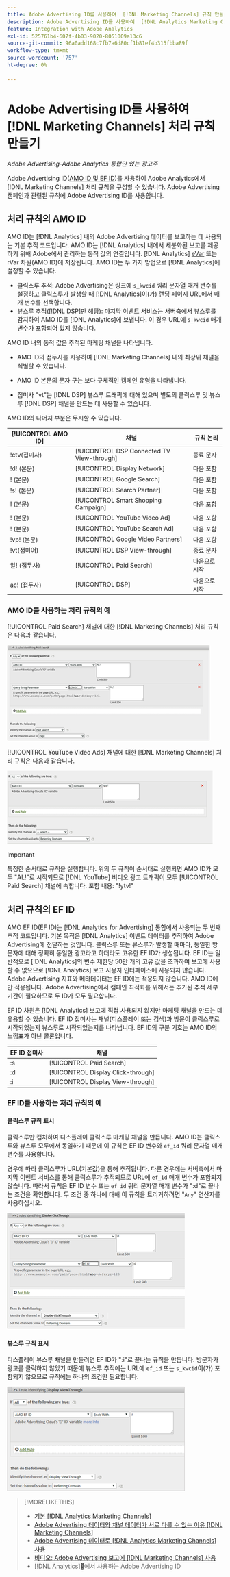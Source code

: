 ```yaml
---
title: Adobe Advertising ID를 사용하여  [!DNL Marketing Channels] 규칙 만들기
description: Adobe Advertising ID를 사용하여  [!DNL Analytics Marketing Channels]에 대한 처리 규칙을 만드는 방법을 알아봅니다.
feature: Integration with Adobe Analytics
exl-id: 525761b4-607f-4b03-9020-8051009a13c6
source-git-commit: 96a0add168c7fb7a6d80cf1b81ef4b315fbba89f
workflow-type: tm+mt
source-wordcount: '757'
ht-degree: 0%

---
```


# Adobe Advertising ID를 사용하여 [!DNL Marketing Channels] 처리 규칙 만들기

*Adobe Advertising-Adobe Analytics 통합만 있는 광고주*

Adobe Advertising ID([AMO ID 및 EF ID](../ids.md))를 사용하여 Adobe Analytics에서 [!DNL Marketing Channels] 처리 규칙을 구성할 수 있습니다. Adobe Advertising 캠페인과 관련된 규칙에 Adobe Advertising ID를 사용합니다.

## 처리 규칙의 AMO ID

AMO ID는 [!DNL Analytics] 내의 Adobe Advertising 데이터를 보고하는 데 사용되는 기본 추적 코드입니다. AMO ID는 [!DNL Analytics] 내에서 세분화된 보고를 제공하기 위해 Adobe에서 관리하는 동적 값의 연결입니다. [!DNL Analytics] [eVar](https://experienceleague.adobe.com/docs/analytics/components/dimensions/evar.html?lang=ko) 또는 rVar 차원(AMO ID)에 저장됩니다. AMO ID는 두 가지 방법으로 [!DNL Analytics]에 설정할 수 있습니다.

* 클릭스루 추적: Adobe Advertising은 링크에 `s_kwcid` 쿼리 문자열 매개 변수를 설정하고 클릭스루가 발생할 때 [!DNL Analytics]이(가) 랜딩 페이지 URL에서 매개 변수를 선택합니다.
* 뷰스루 추적([!DNL DSP]만 해당): 마지막 이벤트 서비스는 서버측에서 뷰스루를 감지하여 AMO ID를 [!DNL Analytics]에 보냅니다. 이 경우 URL에 `s_kwcid` 매개 변수가 포함되어 있지 않습니다.

AMO ID 내의 동적 값은 추적된 마케팅 채널을 나타냅니다.

* AMO ID의 접두사를 사용하여 [!DNL Marketing Channels] 내의 최상위 채널을 식별할 수 있습니다.

* AMO ID 본문의 문자 구는 보다 구체적인 캠페인 유형을 나타냅니다.

* 접미사 &quot;vt&quot;는 [!DNL DSP] 뷰스루 트래픽에 대해 있으며 별도의 클릭스루 및 뷰스루 [!DNL DSP] 채널을 만드는 데 사용할 수 있습니다.

AMO ID의 나머지 부분은 무시할 수 있습니다.

| [!UICONTROL AMO ID] | 채널 | 규칙 논리 |
|--------|---------|--------------------|
| !ctv(접미사) | [!UICONTROL DSP Connected TV View-through] | 종료 문자 |
| !d! (본문) | [!UICONTROL Display Network] | 다음 포함 |
| ! (본문) | [!UICONTROL Google Search] | 다음 포함 |
| !s! (본문) | [!UICONTROL Search Partner] | 다음 포함 |
| ! (본문) | [!UICONTROL Smart Shopping Campaign] | 다음 포함 |
| ! (본문) | [!UICONTROL YouTube Video Ad] | 다음 포함 |
| ! (본문) | [!UICONTROL YouTube Search Ad] | 다음 포함 |
| !vp! (본문) | [!UICONTROL Google Video Partners] | 다음 포함 |
| !vt(접미어) | [!UICONTROL DSP View-through] | 종료 문자 |
| 알! (접두사) | [!UICONTROL Paid Search] | 다음으로 시작 |
| ac! (접두사) | [!UICONTROL DSP] | 다음으로 시작 |

### AMO ID를 사용하는 처리 규칙의 예

[!UICONTROL Paid Search] 채널에 대한 [!DNL Marketing Channels] 처리 규칙은 다음과 같습니다.

![[!UICONTROL Paid Search] 규칙의 예](/help/integrations/assets/a4adc-mc-rule-paidsearch.png)

[!UICONTROL YouTube Video Ads] 채널에 대한 [!DNL Marketing Channels] 처리 규칙은 다음과 같습니다.

![[!UICONTROL YouTube Video Ads] 규칙의 예](/help/integrations/assets/a4adc-mc-rule-youtube-video.png)

>[!IMPORTANT]
>
> 특정한 순서대로 규칙을 실행합니다. 위의 두 규칙이 순서대로 실행되면 AMO ID가 모두 &quot;AL!&quot;로 시작되므로 [!DNL YouTube] 비디오 광고 트래픽이 모두 [!UICONTROL Paid Search] 채널에 속합니다. 포함 내용: &quot;!ytv!&quot;

## 처리 규칙의 EF ID

AMO EF ID(EF ID)는 [!DNL Analytics for Advertising] 통합에서 사용되는 두 번째 추적 코드입니다. 기본 목적은 [!DNL Analytics] 이벤트 데이터를 추적하여 Adobe Advertising에 전달하는 것입니다. 클릭스루 또는 뷰스루가 발생할 때마다, 동일한 방문자에 대해 정확히 동일한 광고라고 하더라도 고유한 EF ID가 생성됩니다. EF ID는 일반적으로 [!DNL Analytics]의 변수 제한당 50만 개의 고유 값을 초과하여 보고에 사용할 수 없으므로 [!DNL Analytics] 보고 사용자 인터페이스에 사용되지 않습니다. Adobe Advertising 지표와 메타데이터는 EF ID에는 적용되지 않습니다. AMO ID에만 적용됩니다. Adobe Advertising에서 캠페인 최적화를 위해서는 추가된 추적 세부 기간이 필요하므로 두 ID가 모두 필요합니다.

EF ID 차원은 [!DNL Analytics] 보고에 직접 사용되지 않지만 마케팅 채널을 만드는 데 유용할 수 있습니다. EF ID 접미사는 채널(디스플레이 또는 검색)과 방문이 클릭스루로 시작되었는지 뷰스루로 시작되었는지를 나타냅니다. EF ID의 구분 기호는 AMO ID의 느낌표가 아닌 콜론입니다.

| EF ID 접미사 | 채널 |
|-------|---------|
| :s | [!UICONTROL Paid Search] |
| :d | [!UICONTROL Display Click-through] |
| :i | [!UICONTROL Display View-through] |

### EF ID를 사용하는 처리 규칙의 예

#### 클릭스루 규칙 표시

클릭스루만 캡처하여 디스플레이 클릭스루 마케팅 채널을 만듭니다. AMO ID는 클릭스루와 뷰스루 모두에서 동일하기 때문에 이 규칙은 EF ID 변수와 `ef_id` 쿼리 문자열 매개 변수를 사용합니다.

경우에 따라 클릭스루가 URL(기본값)을 통해 추적됩니다. 다른 경우에는 서버측에서 마지막 이벤트 서비스를 통해 클릭스루가 추적되므로 URL에 `ef_id` 매개 변수가 포함되지 않습니다. 따라서 규칙은 EF ID 변수 또는 `ef_id` 쿼리 문자열 매개 변수가 &quot;:d&quot;로 끝나는 조건을 확인합니다. 두 조건 중 하나에 대해 이 규칙을 트리거하려면 &quot;`Any`&quot; 연산자를 사용하십시오.

![표시 클릭스루 규칙의 예](/help/integrations/assets/a4adc-mc-rule-display-ct.png)

#### 뷰스루 규칙 표시

디스플레이 뷰스루 채널을 만들려면 EF ID가 &quot;:i&quot;로 끝나는 규칙을 만듭니다. 방문자가 광고를 클릭하지 않았기 때문에 뷰스루 추적에는 URL에 `ef_id` 또는 `s_kwcid`이(가) 포함되지 않으므로 규칙에는 하나의 조건만 필요합니다.

![디스플레이 뷰스루 규칙의 예](/help/integrations/assets/a4adc-mc-rule-display-vt.png)

>[!MORELIKETHIS]
>
>* [기본  [!DNL Analytics Marketing Channels]](mc-overview.md)
>* [Adobe Advertising 데이터와 채널 데이터가 서로 다를 수 있는 이유 [!DNL Marketing Channels]](mc-data-variances.md)
>* [Adobe Advertising 데이터로  [!DNL Analytics Marketing Channels] 사용](mc-ac-data.md)
>* [비디오: Adobe Advertising 보고에  [!DNL Marketing Channels] 사용](https://experienceleague.adobe.com/docs/advertising-learn/tutorials/analytics/analytics-reporting-a4adc.html?lang=ko)
>*  [!DNL Analytics][&#128279;](/help/integrations/analytics/ids.md)에서 사용하는 Adobe Advertising ID
